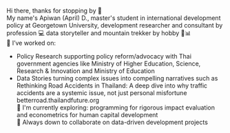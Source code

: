 Hi there, thanks for stopping by 👋
<br />
My name's Apiwan (April) D., master's student in international development policy at Georgetown University, development researcher and consultant by profession 💻 data storyteller and mountain trekker by hobby 🧗📊
<br />
📌 I’ve worked on:
- Policy Research supporting policy reform/advocacy with Thai government agencies like Ministry of Higher Education, Science, Research & Innovation and Ministry of Education
- Data Stories turning complex issues into compelling narratives such as Rethinking Road Accidents in Thailand:
A deep dive into why traffic accidents are a systemic issue, not just personal misfortune betterroad.thailandfuture.org <br />
🌱 I'm currently exploring: programming for rigorous impact evaluation and econometrics for human capital development <br />
🚀 Always down to collaborate on data-driven development projects
